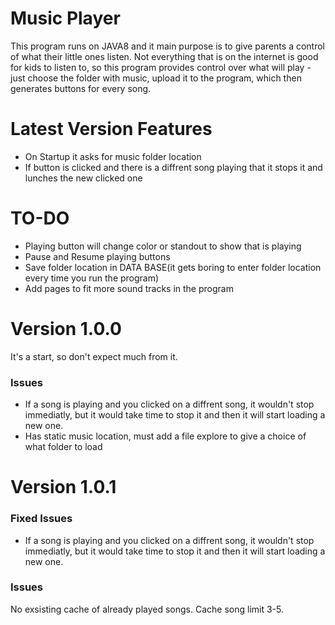 # Music Player 
This program runs on JAVA8 and it main purpose is to give parents a control of what their little ones listen. Not everything that is on the internet is good for kids to listen to, so this program provides control over what will play -  just choose the folder with music, upload it to the program, which then generates buttons for every song.

# Latest Version Features
- On Startup it asks for music folder location
- If button is clicked and there is a diffrent song playing that it stops it and lunches the new clicked one

# TO-DO
- Playing button will change color or standout to show that is playing
- Pause and Resume playing buttons
- Save folder location in DATA BASE(it gets boring to enter folder location every time you run the program)
- Add pages to fit more sound tracks in the program

# Version 1.0.0
It's a start, so don't expect much from it.
<h3><b>Issues</b></h3>
<ul>
 <li><a>If a song is playing and you clicked on a diffrent song, it wouldn't stop immediatly, but it would take time to stop it and then it will start loading a new one.</a></li>
 <li><a>Has static music location, must add a file explore to give a choice of what folder to load</a></li>
</ul>

# Version 1.0.1
<h3>Fixed Issues</h3>
<ul>
 <li>If a song is playing and you clicked on a diffrent song, it wouldn't stop immediatly, but it would take time to stop it and then it will start loading a new one.</li>
</ul>
 <h3><b>Issues</b></h3>
 No exsisting cache of already played songs. Cache song limit 3-5.
